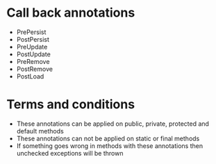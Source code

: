 # Call back annotations
* PrePersist
* PostPersist
* PreUpdate
* PostUpdate
* PreRemove
* PostRemove
* PostLoad

# Terms and conditions
* These annotations can be applied on public, private, protected and default methods
* These annotations can not be applied on static or final methods
* If something goes wrong in methods with these annotations then unchecked exceptions will be thrown